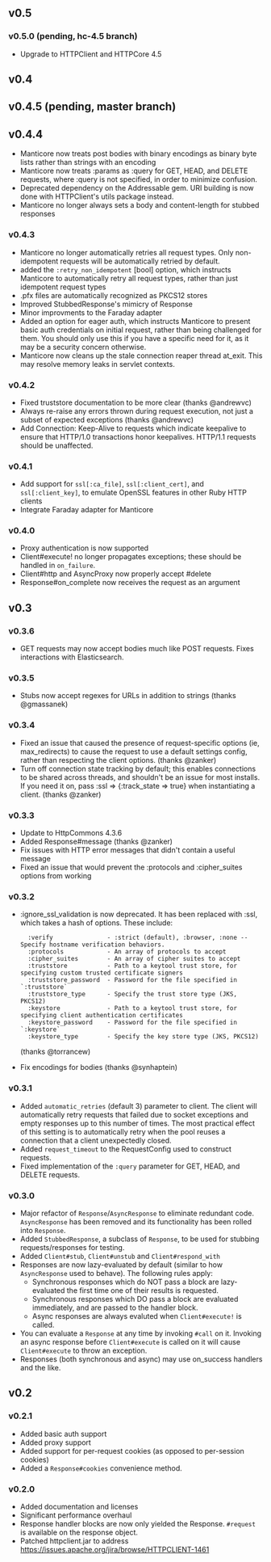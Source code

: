 ## v0.5

### v0.5.0 (pending, hc-4.5 branch)

* Upgrade to HTTPClient and HTTPCore 4.5

## v0.4

## v0.4.5 (pending, master branch)

## v0.4.4

* Manticore now treats post bodies with binary encodings as binary byte lists rather than strings with an encoding
* Manticore now treats :params as :query for GET, HEAD, and DELETE requests, where :query is not specified, in order to minimize confusion.
* Deprecated dependency on the Addressable gem. URI building is now done with HTTPClient's utils package instead.
* Manticore no longer always sets a body and content-length for stubbed responses

### v0.4.3

* Manticore no longer automatically retries all request types. Only non-idempotent requests will be automatically retried by default.
* added the `:retry_non_idempotent` [bool] option, which instructs Manticore to automatically retry all request types, rather than just idempotent request types
* .pfx files are automatically recognized as PKCS12 stores
* Improved StubbedResponse's mimicry of Response
* Minor improvments to the Faraday adapter
* Added an option for eager auth, which instructs Manticore to present basic auth credentials on initial request, rather than being challenged for them. You should
  only use this if you have a specific need for it, as it may be a security concern otherwise.
* Manticore now cleans up the stale connection reaper thread at_exit. This may resolve memory leaks in servlet contexts.

### v0.4.2

* Fixed truststore documentation to be more clear (thanks @andrewvc)
* Always re-raise any errors thrown during request execution, not just a subset of expected exceptions (thanks @andrewvc)
* Add Connection: Keep-Alive to requests which indicate keepalive to ensure that HTTP/1.0 transactions honor keepalives. HTTP/1.1 requests should be unaffected.

### v0.4.1

* Add support for `ssl[:ca_file]`, `ssl[:client_cert]`, and `ssl[:client_key]`, to emulate OpenSSL features in other Ruby HTTP clients
* Integrate Faraday adapter for Manticore

### v0.4.0

* Proxy authentication is now supported
* Client#execute! no longer propagates exceptions; these should be handled in `on_failure`.
* Client#http and AsyncProxy now properly accept #delete
* Response#on_complete now receives the request as an argument

## v0.3

### v0.3.6

* GET requests may now accept bodies much like POST requests. Fixes interactions with Elasticsearch.

### v0.3.5

* Stubs now accept regexes for URLs in addition to strings (thanks @gmassanek)

### v0.3.4

* Fixed an issue that caused the presence of request-specific options (ie, max_redirects) to cause the request to use a
  default settings config, rather than respecting the client options. (thanks @zanker)
* Turn off connection state tracking by default; this enables connections to be shared across threads, and shouldn't be an
  issue for most installs. If you need it on, pass :ssl => {:track_state => true} when instantiating a client. (thanks @zanker)

### v0.3.3

* Update to HttpCommons 4.3.6
* Added Response#message (thanks @zanker)
* Fix issues with HTTP error messages that didn't contain a useful message
* Fixed an issue that would prevent the :protocols and :cipher_suites options from working

### v0.3.2
* :ignore_ssl_validation is now deprecated. It has been replaced with :ssl, which takes a hash of options. These include:

        :verify               - :strict (default), :browser, :none -- Specify hostname verification behaviors.
        :protocols            - An array of protocols to accept
        :cipher_suites        - An array of cipher suites to accept
        :truststore           - Path to a keytool trust store, for specifying custom trusted certificate signers
        :truststore_password  - Password for the file specified in `:truststore`
        :truststore_type      - Specify the trust store type (JKS, PKCS12)
        :keystore             - Path to a keytool trust store, for specifying client authentication certificates
        :keystore_password    - Password for the file specified in `:keystore`
        :keystore_type        - Specify the key store type (JKS, PKCS12)

  (thanks @torrancew)

* Fix encodings for bodies (thanks @synhaptein)

### v0.3.1
* Added `automatic_retries` (default 3) parameter to client. The client will automatically retry requests that failed
  due to socket exceptions and empty responses up to this number of times. The most practical effect of this setting is
  to automatically retry when the pool reuses a connection that a client unexpectedly closed.
* Added `request_timeout` to the RequestConfig used to construct requests.
* Fixed implementation of the `:query` parameter for GET, HEAD, and DELETE requests.

### v0.3.0

* Major refactor of `Response`/`AsyncResponse` to eliminate redundant code. `AsyncResponse` has been removed and
  its functionality has been rolled into `Response`.
* Added `StubbedResponse`, a subclass of `Response`, to be used for stubbing requests/responses for testing.
* Added `Client#stub`, `Client#unstub` and `Client#respond_with`
* Responses are now lazy-evaluated by default (similar to how `AsyncResponse` used to behave). The following
  rules apply:
  * Synchronous responses which do NOT pass a block are lazy-evaluated the first time one of their results is requested.
  * Synchronous responses which DO pass a block are evaluated immediately, and are passed to the handler block.
  * Async responses are always evaluted when `Client#execute!` is called.
* You can evaluate a `Response` at any time by invoking `#call` on it. Invoking an async response before `Client#execute`
  is called on it will cause `Client#execute` to throw an exception.
* Responses (both synchronous and async) may use on_success handlers and the like.

## v0.2
### v0.2.1

* Added basic auth support
* Added proxy support
* Added support for per-request cookies (as opposed to per-session cookies)
* Added a `Response#cookies` convenience method.

### v0.2.0

* Added documentation and licenses
* Significant performance overhaul
* Response handler blocks are now only yielded the Response. `#request` is available on
  the response object.
* Patched httpclient.jar to address https://issues.apache.org/jira/browse/HTTPCLIENT-1461
